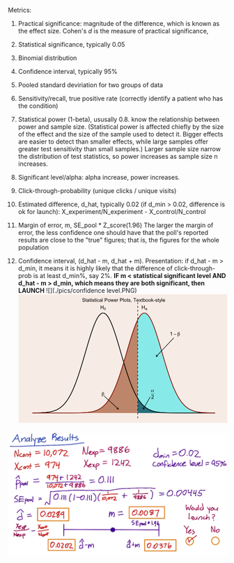 Metrics:
1. Practical significance: magnitude of the difference, which is known as the effect size. Cohen's *d* is the measure of practical significance, 
2. Statistical significance, typically 0.05
3. Binomial distribution
4. Confidence interval, typically 95% 

5. Pooled standard deviriation for two groups of data
6. Sensitivity/recall, true positive rate (correctly identify a patient who has the condition)
7. Statistical power (1-beta), ususally 0.8. know the relationship between power and sample size. (Statistical power is affected chiefly by the size of the effect and the size of the sample used to detect it. Bigger effects are easier to detect than smaller effects, while large samples offer greater test sensitivity than small samples.)
Larger sample size narrow the distribution of test statistics, so power increases as sample size n increases. 

8. Significant level/alpha: alpha increase, power increases.
9. Click-through-probability (unique clicks / unique visits)
10. Estimated difference, d_hat, typically 0.02 (if d_min > 0.02, difference is ok for launch): X_experiment/N_experiment - X_control/N_control
11. Margin of error, m, SE_pool * Z_score(1.96) The larger the margin of error, the less confidence one should have that the poll's reported results are close to the "true" figures; that is, the figures for the whole population
12. Confidence interval, (d_hat - m, d_hat + m). Presentation: if d_hat - m > d_min, it means it is highly likely that the difference of click-through-prob is at least d_min%, say 2%. 
**IF m < statistical significant level AND d_hat - m > d_min, which means they are both significant, then LAUNCH**
![](./pics/confidence level.PNG)
![](./pics/power.png)

![](./pics/calculations.png)
